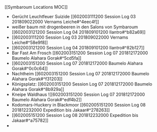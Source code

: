 [[Symbaroum Locations MOC]]

- Gerücht Leuchtfeuer Suizide [[602003111200 Session Log 03 201809022000 Vernams Leiche#^4eec4f]]
- weißer baum mit drogenbeeren in den Salons von Symbaroum [[602003121200 Session Log 04 201809101200 Ilantro#^b82a69]]
- [[602003111200 Session Log 03 201809022000 Vernams Leiche#^58e9f8]]
- [[602003121200 Session Log 04 201809101200 Ilantro#^82b127]]
- Bar Fast Am Frosch [[602003151200 Session Log 07 201812172000 Baumelo Alahara Gorak#^5cd5fa]]
- [[602003151200 Session Log 07 201812172000 Baumelo Alahara Gorak#^0c0c64]]
- Nachtheim [[602003151200 Session Log 07 201812172000 Baumelo Alahara Gorak#^f31203]]
- Königsplatz: [[602003151200 Session Log 07 201812172000 Baumelo Alahara Gorak#^8b929a]]
- Kneipe Waldhaus 
![[602003151200 Session Log 07 201812172000 Baumelo Alahara Gorak#^edf4b2]]
- Kodomars-Huckery in Blackmoor [[602005151200 Session Log 08 201812232000 Expedition bis Jakaar#^278263]]
- [[602005151200 Session Log 08 201812232000 Expedition bis Jakaar#^a75782]]
- 
